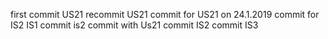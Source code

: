 first commit US21
recommit US21
commit for US21 on 24.1.2019
commit for IS2 IS1
commit is2
commit with Us21
commit IS2
commit IS3
